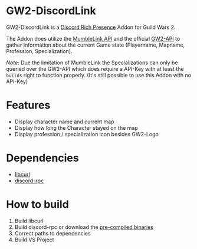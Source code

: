 GW2-DiscordLink
===============

GW2-DiscordLink is a [Discord Rich Presence](https://discordapp.com/rich-presence) Addon for Guild Wars 2.

The Addon does utilize the [MumbleLink API](https://wiki.guildwars2.com/wiki/API:MumbleLink) and the official
[GW2-API](https://wiki.guildwars2.com/wiki/API:2) to gather Information about the current Game state 
(Playername, Mapname, Profession, Specialization).

*Note:* Due the limitation of MumbleLink the Specializations can only be queried over the GW2-API which does
require a API-Key with at least the `builds` right to function properly. (It's still possible to use this
Addon with no API-Key)

# Features
* Display character name and current map
* Display how long the Character stayed on the map
* Display profession / specialization icon besides GW2-Logo

# Dependencies
* [libcurl](https://curl.haxx.se/libcurl/)
* [discord-rpc](https://github.com/discordapp/discord-rpc)

# How to build
1. Build libcurl 
2. Build discord-rpc or download the [pre-compiled binaries](https://github.com/discordapp/discord-rpc/releases)
3. Correct paths to dependencies 
4. Build VS Project
